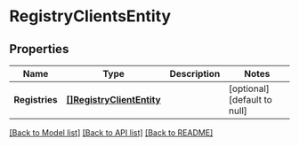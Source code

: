 # RegistryClientsEntity

## Properties
Name | Type | Description | Notes
------------ | ------------- | ------------- | -------------
**Registries** | [**[]RegistryClientEntity**](RegistryClientEntity.md) |  | [optional] [default to null]

[[Back to Model list]](../README.md#documentation-for-models) [[Back to API list]](../README.md#documentation-for-api-endpoints) [[Back to README]](../README.md)


